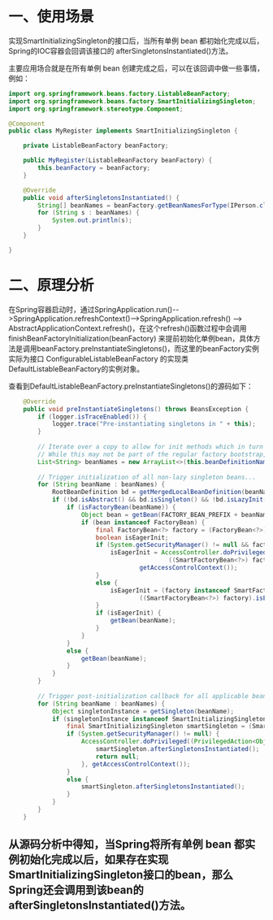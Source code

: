 # 一、使用场景
实现SmartInitializingSingleton的接口后，当所有单例 bean 都初始化完成以后， Spring的IOC容器会回调该接口的
afterSingletonsInstantiated()方法。

主要应用场合就是在所有单例 bean 创建完成之后，可以在该回调中做一些事情，例如：

```java
import org.springframework.beans.factory.ListableBeanFactory;
import org.springframework.beans.factory.SmartInitializingSingleton;
import org.springframework.stereotype.Component;

@Component
public class MyRegister implements SmartInitializingSingleton {

    private ListableBeanFactory beanFactory;

    public MyRegister(ListableBeanFactory beanFactory) {
        this.beanFactory = beanFactory;
    }

    @Override
    public void afterSingletonsInstantiated() {
        String[] beanNames = beanFactory.getBeanNamesForType(IPerson.class);
        for (String s : beanNames) {
            System.out.println(s);
        }
    }

}
```

# 二、原理分析
在Spring容器启动时，通过SpringApplication.run()-->SpringApplication.refreshContext()-->SpringApplication.refresh() -->
AbstractApplicationContext.refresh()，在这个refresh()函数过程中会调用 finishBeanFactoryInitialization(beanFactory)
来提前初始化单例bean，具体方法是调用beanFactory.preInstantiateSingletons()，而这里的beanFactory实例实际为接口
ConfigurableListableBeanFactory 的实现类DefaultListableBeanFactory的实例对象。

查看到DefaultListableBeanFactory.preInstantiateSingletons()的源码如下：

```java
    @Override
    public void preInstantiateSingletons() throws BeansException {
        if (logger.isTraceEnabled()) {
            logger.trace("Pre-instantiating singletons in " + this);
        }
 
        // Iterate over a copy to allow for init methods which in turn register new bean definitions.
        // While this may not be part of the regular factory bootstrap, it does otherwise work fine.
        List<String> beanNames = new ArrayList<>(this.beanDefinitionNames);
 
        // Trigger initialization of all non-lazy singleton beans...
        for (String beanName : beanNames) {
            RootBeanDefinition bd = getMergedLocalBeanDefinition(beanName);
            if (!bd.isAbstract() && bd.isSingleton() && !bd.isLazyInit()) {
                if (isFactoryBean(beanName)) {
                    Object bean = getBean(FACTORY_BEAN_PREFIX + beanName);
                    if (bean instanceof FactoryBean) {
                        final FactoryBean<?> factory = (FactoryBean<?>) bean;
                        boolean isEagerInit;
                        if (System.getSecurityManager() != null && factory instanceof SmartFactoryBean) {
                            isEagerInit = AccessController.doPrivileged((PrivilegedAction<Boolean>)
                                            ((SmartFactoryBean<?>) factory)::isEagerInit,
                                    getAccessControlContext());
                        }
                        else {
                            isEagerInit = (factory instanceof SmartFactoryBean &&
                                    ((SmartFactoryBean<?>) factory).isEagerInit());
                        }
                        if (isEagerInit) {
                            getBean(beanName);
                        }
                    }
                }
                else {
                    getBean(beanName);
                }
            }
        }
 
        // Trigger post-initialization callback for all applicable beans...
        for (String beanName : beanNames) {
            Object singletonInstance = getSingleton(beanName);
            if (singletonInstance instanceof SmartInitializingSingleton) {
                final SmartInitializingSingleton smartSingleton = (SmartInitializingSingleton) singletonInstance;
                if (System.getSecurityManager() != null) {
                    AccessController.doPrivileged((PrivilegedAction<Object>) () -> {
                        smartSingleton.afterSingletonsInstantiated();
                        return null;
                    }, getAccessControlContext());
                }
                else {
                    smartSingleton.afterSingletonsInstantiated();
                }
            }
        }
    }
```
## 从源码分析中得知，当Spring将所有单例 bean 都实例初始化完成以后，如果存在实现SmartInitializingSingleton接口的bean，那么Spring还会调用到该bean的afterSingletonsInstantiated()方法。